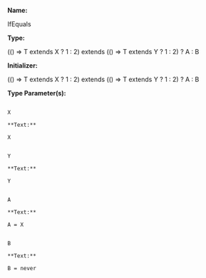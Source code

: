 **Name:**

IfEquals

**Type:**

(<T>() => T extends X ? 1 : 2) extends
(<T>() => T extends Y ? 1 : 2) ? A : B

**Initializer:**

(<T>() => T extends X ? 1 : 2) extends
(<T>() => T extends Y ? 1 : 2) ? A : B

**Type Parameter(s):**

```**Name:**

X

**Text:**

X

```

```**Name:**

Y

**Text:**

Y

```

```**Name:**

A

**Text:**

A = X

```

```**Name:**

B

**Text:**

B = never

```

